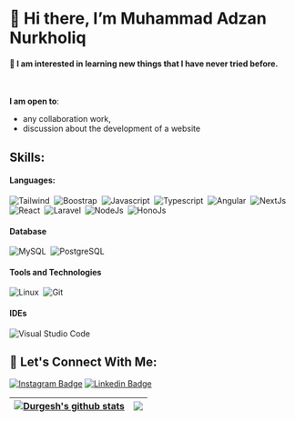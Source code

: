 <h1 align="left">👋 Hi there, I’m Muhammad Adzan Nurkholiq</h1>
<h4>
  💫 I am interested in learning new things that I have never tried before.
</h3>
<br/>

 **I am open to**:

- any collaboration work,
- discussion about the development of a website

 ## Skills:

#### Languages:

![Tailwind](https://img.shields.io/badge/Tailwind-00BCFF?style=for-the-badge&logo=java&logoColor=white)&nbsp;
![Boostrap](https://img.shields.io/badge/Boostrap-493D9E?style=for-the-badge&logo=java&logoColor=white)&nbsp;
![Javascript](https://img.shields.io/badge/Javascript-FFD95F?style=for-the-badge&logo=java&logoColor=white)&nbsp;
![Typescript](https://img.shields.io/badge/Typescript-3674B5?style=for-the-badge&logo=java&logoColor=white)&nbsp;
![Angular](https://img.shields.io/badge/Angular-B82132?style=for-the-badge&logo=java&logoColor=white)&nbsp;
![NextJs](https://img.shields.io/badge/Nextjs-578FCA?style=for-the-badge&logo=java&logoColor=white)&nbsp;
![React](https://img.shields.io/badge/React-A1E3F9?style=for-the-badge&logo=java&logoColor=white)&nbsp;
![Laravel](https://img.shields.io/badge/Laravel-BE3144?style=for-the-badge&logo=java&logoColor=white)&nbsp;
![NodeJs](https://img.shields.io/badge/Nodejs-77B254?style=for-the-badge&logo=java&logoColor=white)&nbsp;
![HonoJs](https://img.shields.io/badge/Honojs-B771E5?style=for-the-badge&logo=java&logoColor=white)&nbsp;


#### Database

![MySQL](https://img.shields.io/badge/MySQL-00000F?style=for-the-badge&logo=mysql&logoColor=white)&nbsp;
![PostgreSQL](https://img.shields.io/badge/PostgreSQL-316192?style=for-the-badge&logo=postgresql&logoColor=white)&nbsp;

#### Tools and Technologies

![Linux](https://img.shields.io/badge/Linux-FCC624?style=for-the-badge&logo=linux&logoColor=black)&nbsp;
![Git](https://img.shields.io/badge/GIT-E44C30?style=for-the-badge&logo=git&logoColor=white)&nbsp;

#### IDEs

![Visual Studio Code](https://img.shields.io/badge/Visual%20Studio%20Code-0078d7.svg?style=for-the-badge&logo=visual-studio-code&logoColor=white)&nbsp;



## 🍾 Let's Connect With Me:

[![Instagram Badge](https://img.shields.io/badge/Instagram-E4405F?style=for-the-badge&logo=instagram&logoColor=white)](https://instagram.com/a.jann26)
[![Linkedin Badge](https://img.shields.io/badge/LinkedIn-0077B5?style=for-the-badge&logo=linkedin&logoColor=white)](https://www.linkedin.com/in/muhammad-adzan/)

| <a href="https://github.com/Adzan-kq/github-readme-stats"><img align="center" src="https://github-readme-stats.vercel.app/api?username=Adzan-kq&show_icons=true&include_all_commits=true&theme=buefy&hide_border=true" alt="Durgesh's github stats" /></a> | <a href="https://github.com/Adzan-kq/github-readme-stats"><img align="center" src="https://github-readme-stats.vercel.app/api/top-langs/?username=Adzan-kq&layout=compact&theme=buefy&hide_border=true" /></a> |
| ------------- | ------------- |


